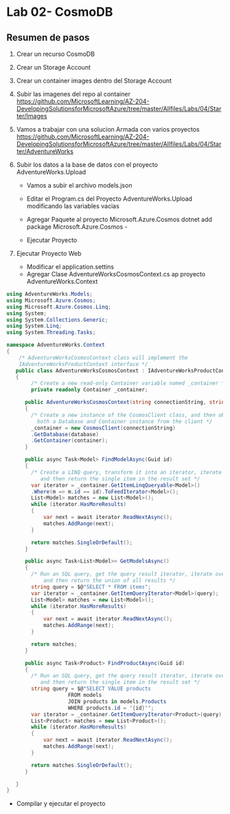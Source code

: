 # Lab 02- CosmoDB

## Resumen de pasos
1. Crear un recurso CosmoDB

2. Crear un Storage Account

3. Crear un container images dentro del Storage Account

4. Subir las imagenes del repo al container
https://github.com/MicrosoftLearning/AZ-204-DevelopingSolutionsforMicrosoftAzure/tree/master/Allfiles/Labs/04/Starter/Images

5. Vamos a trabajar con una solucion Armada con varios proyectos
https://github.com/MicrosoftLearning/AZ-204-DevelopingSolutionsforMicrosoftAzure/tree/master/Allfiles/Labs/04/Starter/AdventureWorks

6. Subir los datos a la base de datos con el proyecto AdventureWorks.Upload

    * Vamos a subir el archivo models.json

    * Editar el Program.cs del Proyecto AdventureWorks.Upload modificando las variables vacias

    * Agregar Paquete al proyecto Microsoft.Azure.Cosmos
    dotnet add package Microsoft.Azure.Cosmos -

    * Ejecutar Proyecto

7. Ejecutar Proyecto Web
    * Modificar el application.settins
    * Agregar Clase AdventureWorksCosmosContext.cs ap proyecto AdventureWorks.Context

```c#
using AdventureWorks.Models;
using Microsoft.Azure.Cosmos;
using Microsoft.Azure.Cosmos.Linq;
using System;
using System.Collections.Generic;
using System.Linq;
using System.Threading.Tasks;

namespace AdventureWorks.Context
{
    /* AdventureWorksCosmosContext class will implement the
    IAdventureWorksProductContext interface */
   public class AdventureWorksCosmosContext : IAdventureWorksProductContext
   {
        /* Create a new read-only Container variable named _container */
        private readonly Container _container;

      public AdventureWorksCosmosContext(string connectionString, string database = "Retail", string container = "Online")
      {
        /* Create a new instance of the CosmosClient class, and then obtain
          both a Database and Container instance from the client */
        _container = new CosmosClient(connectionString)
        .GetDatabase(database)
        .GetContainer(container);
      }

      public async Task<Model> FindModelAsync(Guid id)
      {
        /* Create a LINQ query, transform it into an iterator, iterate over the result set,
           and then return the single item in the result set */
        var iterator = _container.GetItemLinqQueryable<Model>()
        .Where(m => m.id == id).ToFeedIterator<Model>();
        List<Model> matches = new List<Model>();
        while (iterator.HasMoreResults)
        {
            var next = await iterator.ReadNextAsync();
            matches.AddRange(next);
        }

        return matches.SingleOrDefault();
      }

      public async Task<List<Model>> GetModelsAsync()
      {
        /* Run an SQL query, get the query result iterator, iterate over the result set,
            and then return the union of all results */
        string query = $@"SELECT * FROM items";
        var iterator = _container.GetItemQueryIterator<Model>(query);
        List<Model> matches = new List<Model>();
        while (iterator.HasMoreResults)
        {
            var next = await iterator.ReadNextAsync();
            matches.AddRange(next);
        }

        return matches;
      }

      public async Task<Product> FindProductAsync(Guid id)
      {
        /* Run an SQL query, get the query result iterator, iterate over the result set,
           and then return the single item in the result set */
        string query = $@"SELECT VALUE products
                    FROM models
                    JOIN products in models.Products
                    WHERE products.id = '{id}'";
        var iterator = _container.GetItemQueryIterator<Product>(query);
        List<Product> matches = new List<Product>();
        while (iterator.HasMoreResults)
        {
            var next = await iterator.ReadNextAsync();
            matches.AddRange(next);
        }

        return matches.SingleOrDefault();
      }

   }
}
```

* Compilar y ejecutar el proyecto

